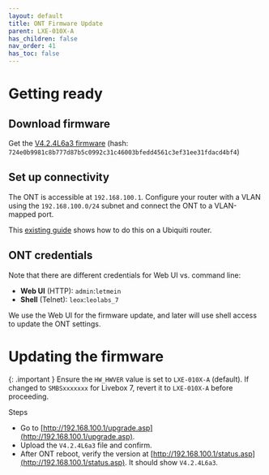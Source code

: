 ```yaml
---
layout: default 
title: ONT Firmware Update
parent: LXE-010X-A
has_children: false
nav_order: 41
has_toc: false
---
```



# Getting ready

## Download firmware

Get the [V4.2.4L6a3 firmware](https://leox.pages.dev/V4.2.4L6a3) (hash: `724e0b9981c8b777d87b5c0992c31c46003bfedd4561c3ef31ee31fdacd4bf4`)

## Set up connectivity

The ONT is accessible at `192.168.100.1`. Configure your router with a VLAN using the `192.168.100.0/24` subnet and connect the ONT to a VLAN-mapped port.

This [existing guide](https://stoufiler.github.io/isp/bypass-livebox/) shows how to do this on a Ubiquiti router.


## ONT credentials

Note that there are different credentials for Web UI vs. command line:
- **Web UI** (HTTP): `admin`:`letmein`
- **Shell** (Telnet): `leox`:`leolabs_7`

We use the Web UI for the firmware update, and later will use shell access to update the ONT settings.

# Updating the firmware

{: .important }
Ensure the `HW_HWVER` value is set to `LXE-010X-A` (default). If changed to `SMBSxxxxxxx` for Livebox 7, revert it to `LXE-010X-A` before proceeding.

Steps
- Go to [http://192.168.100.1/upgrade.asp](http://192.168.100.1/upgrade.asp).
- Upload the `V4.2.4L6a3` file and confirm.
- After ONT reboot, verify the version at [http://192.168.100.1/status.asp](http://192.168.100.1/status.asp). It should show `V4.2.4L6a3`.